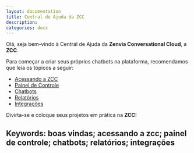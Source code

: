 ```yaml
---
layout: documentation
title: Central de Ajuda da ZCC
description: 
categories: docs
---
```


Olá, seja bem-vindo à Central de Ajuda da **Zenvia Conversational Cloud**, a **ZCC**.

Para começar a criar seus próprios chatbots na plataforma, recomendamos que leia os tópicos a seguir:

+ [Acessando a ZCC](https://www.google.com)
+ [Painel de Controle](https://www.google.com)
+ [Chatbots](https://www.google.com)
+ [Relatórios](https://www.google.com)
+ [Integrações](https://www.google.com)

Divirta-se e coloque seus projetos em prática na **ZCC**!



## Keywords: boas vindas; acessando a zcc; painel de controle; chatbots; relatórios; integrações
